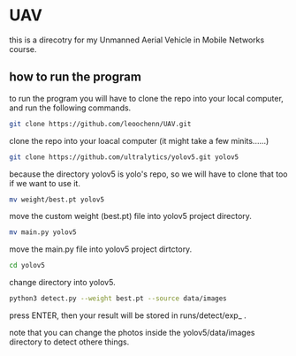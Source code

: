 # UAV

this is a direcotry for my Unmanned Aerial Vehicle in Mobile Networks course.

## how to run the program
to run the program you will have to clone the repo into your local computer, and run the following commands.

```bash
git clone https://github.com/leoochenn/UAV.git
```
clone the repo into your loacal computer (it might take a few minits......)

```bash
git clone https://github.com/ultralytics/yolov5.git yolov5
```
because the directory yolov5 is yolo's repo, so we will have to clone that too if we want to use it.

```bash
mv weight/best.pt yolov5
```
move the custom weight (best.pt) file into yolov5 project directory.

```bash
mv main.py yolov5
```
move the main.py file into yolov5 project dirtctory.

```bash
cd yolov5
```
change directory into yolov5.

```bash
python3 detect.py --weight best.pt --source data/images
```
press ENTER, then your result will be stored in runs/detect/exp_ . 

note that you can change the photos inside the yolov5/data/images directory to detect othere things.
